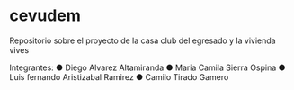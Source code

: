 # cevudem
Repositorio sobre el proyecto de la casa club del egresado y la vivienda vives

Integrantes:
 ● Diego Alvarez Altamiranda
 ● Maria Camila Sierra Ospina
 ● Luis fernando Aristizabal Ramirez
 ● Camilo Tirado Gamero
